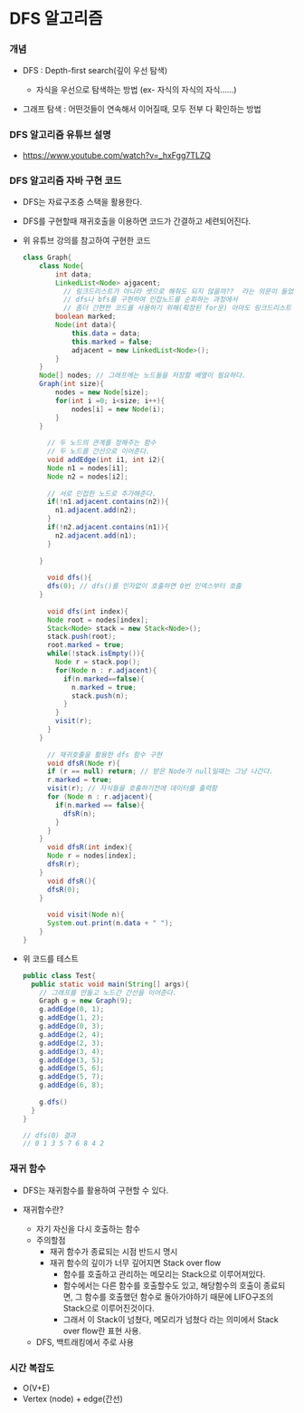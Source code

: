 # DFS 알고리즘

### 개념

+ DFS : Depth-first search(깊이 우선 탐색)
  + 자식을 우선으로 탐색하는 방법 (ex- 자식의 자식의 자식......)

+ 그래프 탐색 : 어떤것들이 연속해서 이어질때, 모두 전부 다 확인하는 방법 



### DFS 알고리즘 유튜브 설명

+ https://www.youtube.com/watch?v=_hxFgg7TLZQ



### DFS 알고리즘 자바 구현 코드

+ DFS는 자료구조중 스택을 활용한다.

+ DFS를 구현할때 재귀호출을 이용하면 코드가 간결하고 세련되어진다.

+ 위 유튜브 강의를 참고하여 구현한 코드

  ~~~java
  class Graph{
      class Node{
          int data;
          LinkedList<Node> ajgacent; 
        	// 링크드리스트가 아니라 셋으로 해줘도 되지 않을까??  라는 의문이 들었지만
        	// dfs나 bfs를 구현하여 인접노드를 순회하는 과정에서
        	// 좀더 간편한 코드를 사용하기 위해(확장된 for문) 아마도 링크드리스트 사용한것 같음 
          boolean marked;
          Node(int data){
              this.data = data;
              this.marked = false;
              adjacent = new LinkedList<Node>();
          }
      }
      Node[] nodes; // 그래프에는 노드들을 저장할 배열이 필요하다.
      Graph(int size){
          nodes = new Node[size];
          for(int i =0; i<size; i++){
              nodes[i] = new Node(i);
          }
      }
    	
    	// 두 노드의 관계를 정해주는 함수
    	// 두 노드를 간선으로 이어준다.
    	void addEdge(int i1, int i2){ 
        Node n1 = nodes[i1];
        Node n2 = nodes[i2];
        
        // 서로 인접한 노드로 추가해준다.
        if(!n1.adjacent.contains(n2)){
          n1.adjacent.add(n2);
        }
        if(!n2.adjacent.contains(n1)){
          n2.adjacent.add(n1);
        }
        
      }
    
    	void dfs(){
        dfs(0); // dfs()를 인자없이 호출하면 0번 인덱스부터 호출
      }
    
    	void dfs(int index){
        Node root = nodes[index];
        Stack<Node> stack = new Stack<Node>();
        stack.push(root);
        root.marked = true;
        while(!stack.isEmpty()){
          Node r = stack.pop();
          for(Node n : r.adjacent){
            if(n.marked==false){
              n.marked = true;
              stack.push(n);
            }
          }
          visit(r);
        }
      }
    
    	// 재귀호출을 활용한 dfs 함수 구현
    	void dfsR(Node r){
        if (r == null) return; // 받은 Node가 null일때는 그냥 나간다. 
        r.marked = true;
        visit(r); // 자식들을 호출하기전에 데이터를 출력함 
        for (Node n : r.adjacent){
          if(n.marked == false){
            dfsR(n);
          }
        }
      }
    	void dfsR(int index){
        Node r = nodes[index];
        dfsR(r);
      }
    	void dfsR(){
        dfsR(0);
      }
    
    	void visit(Node n){
        System.out.print(n.data + " ");
      }
  }
  ~~~

+ 위 코드를 테스트

  ~~~java
  public class Test{
    public static void main(String[] args){
      // 그래프를 만들고 노드간 간선을 이어준다.
      Graph g = new Graph(9);
      g.addEdge(0, 1);
      g.addEdge(1, 2);
      g.addEdge(0, 3);
      g.addEdge(2, 4);
      g.addEdge(2, 3);
      g.addEdge(3, 4);
      g.addEdge(3, 5);
      g.addEdge(5, 6);
      g.addEdge(5, 7);
      g.addEdge(6, 8);
      
      g.dfs()
    }
  }
  
  // dfs(0) 결과 
  // 0 1 3 5 7 6 8 4 2
  ~~~

  

### 재귀 함수

+ DFS는 재귀함수를 활용하여 구현할 수 있다.

+ 재귀함수란?
  + 자기 자신을 다시 호출하는 함수
  + 주의할점
    + 재귀 함수가 종료되는 시점 반드시 명시
    + 재귀 함수의 깊이가 너무 깊어지면 Stack over flow
      + 함수를 호출하고 관리하는 메모리는 Stack으로 이루어져있다. 
      + 함수에서는 다른 함수를 호출할수도 있고, 해당함수의 호출이 종료되면, 그 함수를 호출했던 함수로 돌아가야하기 때문에 LIFO구조의 Stack으로 이루어진것이다. 
      + 그래서 이 Stack이 넘쳤다, 메모리가 넘쳤다 라는 의미에서 Stack over flow란 표현 사용.
  + DFS, 백트래킹에서 주로 사용



### 시간 복잡도

+ O(V+E)
+ Vertex (node) + edge(간선)